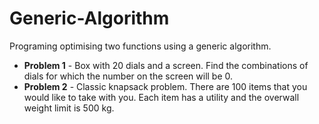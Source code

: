 # Generic-Algorithm
Programing optimising two functions using a generic algorithm.

- **Problem 1** - Box with 20 dials and a screen. Find the combinations of dials for which the number on the screen will be 0.
- **Problem 2** - Classic knapsack problem. There are 100 items that you would like to take with you. Each item has a utility and the overwall weight limit is 500 kg.

